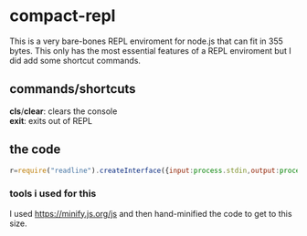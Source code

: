 # compact-repl
This is a very bare-bones REPL enviroment for node.js that can fit in 355 bytes. This only has the most essential features of a REPL enviroment but I did add some shortcut commands.

## commands/shortcuts
**cls**/**clear**: clears the console<br/>**exit**: exits out of REPL

## the code
```js
r=require("readline").createInterface({input:process.stdin,output:process.stdout});function p(){return new Promise(e=>{r.question("> ",o=>{"exit"==o&&process.exit(1);try{void 0!=(0,eval)(o)&&console.log((0,eval)(o))}catch(e){console.log(e.toString().split("\n")[0])}"clear"!=o&&"cls"!=o||console.clear(),e()})})}(async e=>{for(;;)await p()})();
```


### tools i used for this
I used https://minify.js.org/js and then hand-minified the code to get to this size.
